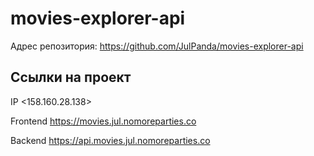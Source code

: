 # movies-explorer-api

Адрес репозитория: https://github.com/JulPanda/movies-explorer-api

## Ссылки на проект

IP <158.160.28.138>

Frontend https://movies.jul.nomoreparties.co

Backend https://api.movies.jul.nomoreparties.co
